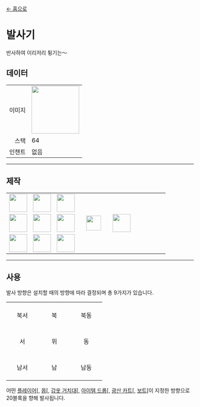 [← 홈으로](../)
# 발사기
반사하여 이리저리 튕기는～

## 데이터
<table>
    <tr><td align="end">이미지</td><td><img src="https://i.imgur.com/yPFVjtw.png" width="128"/></td></tr>
    <tr><td align="end">스택</td><td>64</td></tr>
    <tr><td align="end">인챈트</td><td>없음</td></tr>
</table>

---

## 제작
<table>
    <tr><td><img src="https://i.imgur.com/Nz7hGwj.png" width="48"/></td><td><img src="https://i.imgur.com/3F70bl7.png" width="48"/></td><td><img src="https://i.imgur.com/Nz7hGwj.png" width="48"/></td><td colspan="3"></td></tr>
    <tr><td><img src="https://i.imgur.com/Nz7hGwj.png" width="48"/></td><td><img src="https://i.imgur.com/LwYmaqL.png" width="48"/></td><td><img src="https://i.imgur.com/Nz7hGwj.png" width="48"/></td><td width="70" align="center"><img src="https://i.imgur.com/VE0KqIE.png" width="40"/></td><td><img src="https://i.imgur.com/yPFVjtw.png" width="48"/></td><td width="70"></td></tr>
    <tr><td><img src="https://i.imgur.com/Nz7hGwj.png" width="48"/></td><td><img src="https://i.imgur.com/Nz7hGwj.png" width="48"/></td><td><img src="https://i.imgur.com/Nz7hGwj.png" width="48"/></td><td colspan="3"></td></tr>
</table>

---

## 사용

발사 방향은 설치할 때의 방향에 따라 결정되며 총 9가지가 있습니다. 

<table>
    <tr><td align="center" width="70" height="70">북서</td><td align="center" width="70" height="70">북</td><td align="center" width="70" height="70">북동</td></tr>
    <tr><td align="center" width="70" height="70">서</td><td align="center" width="70" height="70">위</td><td align="center" width="70" height="70">동</td></tr>
    <tr><td align="center" width="70" height="70">남서</td><td align="center" width="70" height="70">남</td><td align="center" width="70" height="70">남동</td></tr>
</table>

어떤 [플레이어](https://minecraft.fandom.com/ko/wiki/플레이어)[, [몹](https://minecraft.fandom.com/ko/wiki/몹)[, [갑옷 거치대](https://minecraft.fandom.com/ko/wiki/갑옷_거치대)[, [아이템 드롭](https://minecraft.fandom.com/ko/wiki/아이템_드롭)[, [광산 카트](https://minecraft.fandom.com/ko/wiki/광산_카트)[, [보트](https://minecraft.fandom.com/ko/wiki/보트)[이 지정한 방향으로 20블록을 향해 발사됩니다.
